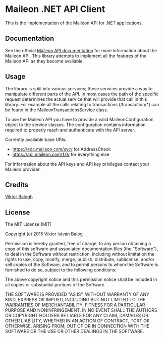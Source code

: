 # Maileon .NET API Client

This is the implementation of the Maileon API for .NET applications.

## Documentation
See the official [Maileon API documentation](http://dev.maileon.com/api/rest-api-1-0/?lang=en) for more information about the Maileon API.
This library attempts to implement all the features of the Maileon API as they become available. 

## Usage
The library is split into various services; these services provide a way to manipulate different parts of the API.
In most cases the path of the specific request determines the actual service that will provide that call in this library.
For example all the calls relating to transactions (/transaction/*) can be found in the MaileonTransactionsService class.

To use the Maileon API you have to provide a valid MaileonConfiguration object to the service classes. 
The configuration contains information required to properly reach and authenticate with the API server.

Currently available base URIs:
* https://adc.maileon.com/svc/ for AddressCheck
* https://api.maileon.com/1.0/ for everything else

For information about the API keys and API key privileges contact your Maileon provider.

## Credits

[Viktor Balogh](https://github.com/viktorbalog)

## License

The MIT License (MIT)

Copyright (c) 2015 Viktor István Balog

Permission is hereby granted, free of charge, to any person obtaining a copy
of this software and associated documentation files (the "Software"), to deal
in the Software without restriction, including without limitation the rights
to use, copy, modify, merge, publish, distribute, sublicense, and/or sell
copies of the Software, and to permit persons to whom the Software is
furnished to do so, subject to the following conditions:

The above copyright notice and this permission notice shall be included in all
copies or substantial portions of the Software.

THE SOFTWARE IS PROVIDED "AS IS", WITHOUT WARRANTY OF ANY KIND, EXPRESS OR
IMPLIED, INCLUDING BUT NOT LIMITED TO THE WARRANTIES OF MERCHANTABILITY,
FITNESS FOR A PARTICULAR PURPOSE AND NONINFRINGEMENT. IN NO EVENT SHALL THE
AUTHORS OR COPYRIGHT HOLDERS BE LIABLE FOR ANY CLAIM, DAMAGES OR OTHER
LIABILITY, WHETHER IN AN ACTION OF CONTRACT, TORT OR OTHERWISE, ARISING FROM,
OUT OF OR IN CONNECTION WITH THE SOFTWARE OR THE USE OR OTHER DEALINGS IN THE
SOFTWARE.
